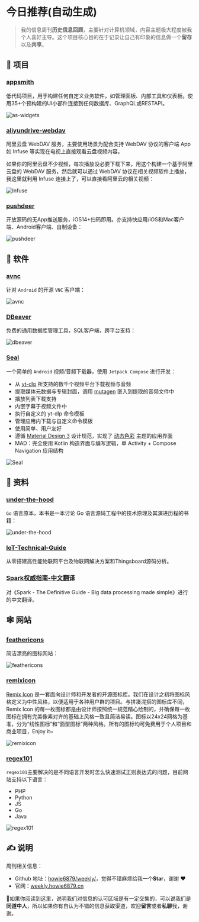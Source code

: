 # 今日推荐(自动生成)

> 我的信息周刊**历史信息回顾**，主要针对计算机领域，内容主题极大程度被我个人喜好主导。这个项目核心目的在于记录让自己有印象的信息做一个**留存**以及**共享**。


## 🎯 项目 

### [appsmith](https://github.com/appsmithorg/appsmith)

低代码项目，用于构建任何自定义业务软件，如管理面板、内部工具和仪表板。使用35+个预构建的UI小部件连接到任何数据库、GraphQL或RESTAPI。

![as-widgets](https://img.turingark.com/uPic/as-widgets.gif) 

### [aliyundrive-webdav](https://github.com/messense/aliyundrive-webdav)

阿里云盘 WebDAV 服务，主要使用场景为配合支持 WebDAV 协议的客户端 App 如 Infuse 等实现在电视上直接观看云盘视频内容。

如果你的阿里云盘不少视频，每次播放没必要下载下来，用这个构建一个基于阿里云盘的 WebDAV 服务，然后就可以通过 WebDAV 协议在相关视频软件上播放，我这里就利用 Infuse 连接上了，可以直接看阿里云的相关视频：

![Infuse](https://img.turingark.com/uPic/Fbred5.png) 

### [pushdeer](https://github.com/easychen/pushdeer)

开放源码的无App推送服务，iOS14+扫码即用。亦支持快应用/iOS和Mac客户端、Android客户端、自制设备：

![pushdeer](https://images-1252557999.file.myqcloud.com/uPic/pushdeer.jpg) 

## 🤖 软件 

### [avnc](https://github.com/gujjwal00/avnc)

针对 `Android` 的开源 `VNC` 客户端：

![avnc](https://images-1252557999.file.myqcloud.com/uPic/avnc.jpg) 

### [DBeaver](https://github.com/dbeaver/dbeaver)

免费的通用数据库管理工具，SQL客户端，跨平台支持：

![dbeaver](https://img.turingark.com/uPic/dbeaver.png) 

### [Seal](https://github.com/JunkFood02/Seal)

一个简单的 `Android` 视频/音频下载器，使用 `Jetpack Compose` 进行开发：

- 从  [yt-dlp](https://github.com/yt-dlp/yt-dlp)  所支持的数千个视频平台下载视频与音频
- 提取媒体元数据与专辑封面，调用  [mutagen](https://github.com/quodlibet/mutagen)  嵌入到提取的音频文件中
- 播放列表下载支持
- 内嵌字幕于视频文件中
- 执行自定义的 yt-dlp 命令模板
- 管理应用内下载与自定义命令模板
- 使用简单、用户友好
- 遵循  [Material Design 3](https://m3.material.io/)  设计规范，实现了  [动态色彩](https://m3.material.io/foundations/customization)  主题的应用界面
- MAD：完全使用 Kotlin 构造界面与编写逻辑，单 Activity + Compose Navigation 应用结构
    
![Seal](https://images-1252557999.file.myqcloud.com/uPic/Seal.jpg) 

## 👀 资料 

### [under-the-hood](https://golang.design/under-the-hood/)

`Go` 语言原本，本书是一本讨论 Go 语言源码工程中的技术原理及其演进历程的书籍：

![under-the-hood](https://images-1252557999.file.myqcloud.com/uPic/under-the-hood.jpg) 

### [IoT-Technical-Guide](https://github.com/IoT-Technology/IOT-Technical-Guide)

从零搭建高性能物联网平台及物联网解决方案和Thingsboard源码分析。 

### [Spark权威指南-中文翻译](https://snaildove.github.io/2020/02/10/summary_of_Translation%28SparkTheDefinitiveGuide%29_online/)

对《Spark - The Definitive Guide - Big data processing made simple》进行的中文翻译。 

## 🕸 网站 

### [feathericons](https://feathericons.com/)

简洁漂亮的图标网站：

![feathericons](https://images-1252557999.file.myqcloud.com/uPic/feathericons.jpg) 

### [remixicon](https://remixicon.com/)

[Remix Icon](https://github.com/Remix-Design/RemixIcon/blob/master/README_CN.md) 是一套面向设计师和开发者的开源图标库。我们在设计之初将图标风格定义为中性风格，以便适用于各种用户群的项目。与拼凑混搭的图标库不同，Remix Icon 的每一枚图标都是由设计师按照统一规范精心绘制的，并确保每一枚图标在拥有完美像素对齐的基础上风格一致且简洁易读。图标以24x24网格为基准，分为“线性图标”和“面型图标”两种风格。所有的图标均可免费用于个人项目和商业项目，Enjoy it~

![remixicon](https://images-1252557999.file.myqcloud.com/uPic/remixicon.jpg) 

### [regex101](https://regex101.com/)

`regex101`主要解决的是不同语言开发时怎么快速测试正则表达式的问题，目前网站支持以下语言：

- PHP
- Python
- JS
- Go
- Java

![regex101](https://img.turingark.com/uPic/Fz15mf.png) 

## ✍️ 说明

周刊相关信息：

- Github 地址：[howie6879/weekly/](https://github.com/howie6879/weekly/)，觉得不错麻烦给我一个**Star**，谢谢 ❤️
- 官网：[weekly.howie6879.cn](https://weekly.howie6879.cn/)

🙌如果你阅读到这里，说明我们对信息的认可区域是有一定交集的，可以说我们是**同道中人**，所以如果你有自认为不错的信息获取渠道，欢迎**留言**或者**私聊**我，谢谢。
